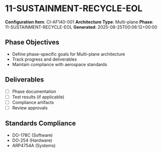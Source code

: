 # 11-SUSTAINMENT-RECYCLE-EOL

**Configuration Item**: CI-AF140-001
**Architecture Type**: Multi-plane
**Phase**: 11-SUSTAINMENT-RECYCLE-EOL
**Generated**: 2025-08-25T00:06:12+00:00

## Phase Objectives
- Define phase-specific goals for Multi-plane architecture
- Track progress and deliverables
- Maintain compliance with aerospace standards

## Deliverables
- [ ] Phase documentation
- [ ] Test results (if applicable)
- [ ] Compliance artifacts
- [ ] Review approvals

## Standards Compliance
- DO-178C (Software)
- DO-254 (Hardware)
- ARP4754A (Systems)
